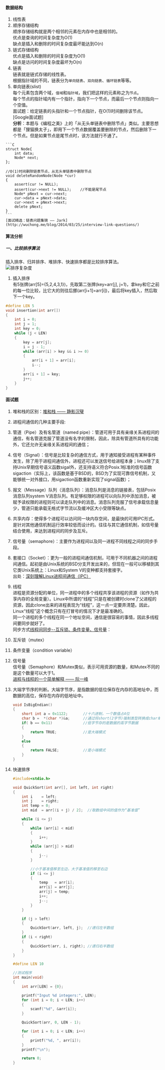 #### 数据结构
1. 线性表
  1. 顺序存储结构  
    顺序存储结构就是两个相邻的元素在内存中也是相邻的。  
    优点是查询的时间复杂度为O(1)  
    缺点是插入和删除的时间复杂度最坏能达到O(n)
  2. 链式存储结构  
    优点是插入和删除的时间复杂度为O(1)  
    缺点是访问的时间复杂度最坏为O(n)
2. 链表  
  链表就是链式存储的线性表。  
  根据指针域的不同，链表分为`单向链表`、`双向链表`、`循环链表`等等。
  1. 单向链表(slist)  
    每个元素包含两个域，`值域`和`指针域`，我们把这样的元素称之为`节点`。  
    每个节点的指针域内有一个指针，指向下一个节点，而最后一个节点则指向一个空值。  
    面试题：给定链表的头指针和一个节点指针，在O(1)时间删除该节点。[Google面试题]  
    **分析**：本题与《编程之美》上的「从无头单链表中删除节点」类似。主要思想都是「狸猫换太子」，即用下一个节点数据覆盖要删除的节点，然后删除下一个节点。但是如果节点是尾节点时，该方法就行不通了。  
    
    ```C
    struct Node{
        int data;
        Node* next;
    };
    
    //O(1)时间删除链表节点，从无头单链表中删除节点
    void deleteRandomNode(Node *cur)
    {
        assert(cur != NULL);
        assert(cur->next != NULL);    //不能是尾节点
        Node* pNext = cur->next;
        cur->data = pNext->data;
        cur->next = pNext->next;
        delete pNext;
    }
    ```  
    [面试精选：链表问题集锦 —— Jark](http://wuchong.me/blog/2014/03/25/interview-link-questions/)  

#### 算法分析
##### 一、比较排序算法  
插入排序、归并排序、堆排序、快速排序都是比较排序算法。  
![排序复杂度](http://7i7io5.com1.z0.glb.clouddn.com/sort.PNG)  

1. 插入排序  
有5张牌(arr[5]={5,2,4,3,1})，先取第二张牌(key=arr[j], j=1)，拿key和它之前的每一位比较，比它大的则往后挪(arr[i+1]=arr[i])，最后将key插入，然后取下一个key。
```C
#define LEN 5
void insertion(int arr[])
{
    int i = 0;
    int j = 1;
    int key = 0;
    while (j < LEN)
    {
        key = arr[j];
        i = j - 1;
        while (arr[i] > key && i >= 0)
        {
            arr[i + 1] = arr[i];
            i--;
        }
        arr[i + 1] = key;
        j++;
    }
}
```
#### 面试题
1. 堆和栈的区别：[堆和栈 —— 静影沉璧](http://ichenwin.github.io/2016/05/12/%E5%A0%86%E5%92%8C%E6%A0%88/#more)  
2. 进程间通信的几种主要手段:  
  1. 管道（Pipe）及有名管道（named pipe）：管道可用于具有亲缘关系进程间的通信，有名管道克服了管道没有名字的限制，因此，除具有管道所具有的功能外，它还允许无亲缘关系进程间的通信；  
  2. 信号（Signal）：信号是比较复杂的通信方式，用于通知接受进程有某种事件发生，除了用于进程间通信外，进程还可以发送信号给进程本身；linux除了支持Unix早期信号语义函数sigal外，还支持语义符合Posix.1标准的信号函数sigaction（实际上，该函数是基于BSD的，BSD为了实现可靠信号机制，又能够统一对外接口，用sigaction函数重新实现了signal函数）；  
  3. 报文（Message）队列（消息队列）：消息队列是消息的链接表，包括Posix消息队列system V消息队列。有足够权限的进程可以向队列中添加消息，被赋予读权限的进程则可以读走队列中的消息。消息队列克服了信号承载信息量少，管道只能承载无格式字节流以及缓冲区大小受限等缺点。  
  4. 共享内存：使得多个进程可以访问同一块内存空间，是最快的可用IPC形式。是针对其他通信机制运行效率较低而设计的。往往与其它通信机制，如信号量结合使用，来达到进程间的同步及互斥。  
  5. 信号量（semaphore）：主要作为进程间以及同一进程不同线程之间的同步手段。  
  6. 套接口（Socket）：更为一般的进程间通信机制，可用于不同机器之间的进程间通信。起初是由Unix系统的BSD分支开发出来的，但现在一般可以移植到其它类Unix系统上：Linux和System V的变种都支持套接字。  
  出处：[深刻理解Linux进程间通信（IPC）](https://www.ibm.com/developerworks/cn/linux/l-ipc/)
3. 线程  
进程是资源分配的单位，同一进程中的多个线程共享该进程的资源（如作为共享内存的全局变量）。Linux中所谓的“线程”只是在被创建时clone了父进程的资源，因此clone出来的进程表现为“线程”，这一点一定要弄清楚。因此，Linux“线程”这个概念只有在打冒号的情况下才是最准确的。    
同一个进程的多个线程在同一个地址空间，通信是很容易的事情，因此多线程间要同步就好了。  
同步方式[线程间同步--互斥锁、条件变量、信号量](http://blog.csdn.net/yusiguyuan/article/details/14160081)：  
  1. 互斥锁（mutex）  
  2. 条件变量（condition variable）  
  3. 信号量  
     信号量（Semaphore）和Mutex类似，表示可用资源的数量，和Mutex不同的是这个数量可以大于1。  
[进程与线程的一个简单解释 —— 阮一峰](http://www.ruanyifeng.com/blog/2013/04/processes_and_threads.html)
4. 大端字节序的判断。大端字节序，是指数据的低位保存在内存的高地址中，而数据的高位，保存在内存的低地址中。  
    
    ```C
    void IsBigEndian()
    {
        short int a = 0x1122;       //十六进制，一个数值占4位
        char b =  *(char *)&a;      //通过将short(2字节)强制类型转换成char单字节，b指向a的起始字节（低字节）
        if( b == 0x11)              //低字节存的是数据的高字节数据
        {
            return TRUE;            //是大端模式
        }
        else
        {
            return FALSE;           //是小端模式
        }
    }
    ```
5. 快速排序  

    ```C
    #include<stdio.h>

    void QuickSort(int arr[], int left, int right)
    {
        int i    = left;
        int j    = right;
        int temp = 0;
        int mid  = arr[(i + j) / 2];  //取数组中间的值作为“基准值”

        while (i <= j)
        {
            while (arr[i] < mid)
            {
                i++;
            }
            while (arr[j] > mid)
            {
                j--;
            }

            //小于基准值移至左边，大于基准值的移至右边
            if (i <= j)
            {
                temp   = arr[i];
                arr[i] = arr[j];
                arr[j] = temp;
                i++;
                j--;
            }
        }

        if (j > left)
        {
            QuickSort(arr, left, j);  //递归左半数组
        }
        if (i < right)
        {
            QuickSort(arr, i, right); //递归右半数组
        }
    }

    #define LEN 10

    //测试程序
    int main(void)
    {
        int arr[LEN] = {0};

        printf("Input %d integers:", LEN);
        for (int i = 0; i < LEN; i++)
        {
            scanf("%d", &arr[i]);
        }

        QuickSort(arr, 0, LEN - 1);

        for (int i = 0; i < LEN; i++)
        {
            printf("%d, ", arr[i]);
        }
        printf("\n");

        return 0;
    }
    ```